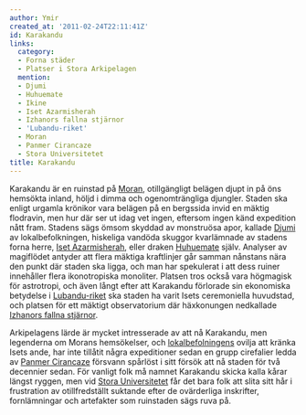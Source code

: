 ```yaml
---
author: Ymir
created_at: '2011-02-24T22:11:41Z'
id: Karakandu
links:
  category:
  - Forna städer
  - Platser i Stora Arkipelagen
  mention:
  - Djumi
  - Huhuemate
  - Ikine
  - Iset Azarmisherah
  - Izhanors fallna stjärnor
  - 'Lubandu-riket'
  - Moran
  - Panmer Cirancaze
  - Stora Universitetet
title: Karakandu
---
```


Karakandu är en ruinstad på [Moran], otillgängligt belägen djupt in på öns hemsökta inland, höljd i
dimma och ogenomträngliga djungler. Staden ska enligt urgamla krönikor vara belägen på en bergssida
invid en mäktig flodravin, men hur där ser ut idag vet ingen, eftersom ingen känd expedition nått
fram. Stadens sägs ömsom skyddad av monstruösa apor, kallade [Djumi] av lokalbefolkningen, hiskeliga
vandöda skuggor kvarlämnade av stadens forna herre, [Iset Azarmisherah], eller draken [Huhuemate]
själv. Analyser av magiflödet antyder att flera mäktiga kraftlinjer går samman nånstans nära den
punkt där staden ska ligga, och man har spekulerat i att dess ruiner innehåller flera ikonotropiska
monoliter. Platsen tros också vara högmagisk för astrotropi, och även långt efter att Karakandu
förlorade sin ekonomiska betydelse i [Lubandu-riket] ska staden ha varit Isets ceremoniella
huvudstad, och platsen för ett mäktigt observatorium där häxkonungen nedkallade [Izhanors fallna
stjärnor].

Arkipelagens lärde är mycket intresserade av att nå Karakandu, men legenderna om Morans hemsökelser,
och [lokalbefolningens] ovilja att kränka Isets ande, har inte tillåtit några expeditioner sedan en
grupp cirefalier ledda av [Panmer Cirancaze] försvann spårlöst i sitt försök att nå staden för två
decennier sedan. För vanligt folk må namnet Karakandu skicka kalla kårar längst ryggen, men vid
[Stora Universitetet] får det bara folk att slita sitt hår i frustration av otillfredställt suktande
efter de ovärderliga inskrifter, fornlämningar och artefakter som ruinstaden sägs ruva på.

  [Moran]: Moran
  [Djumi]: Djumi
  [Iset Azarmisherah]: Iset_Azarmisherah
  [Huhuemate]: Huhuemate
  [Lubandu-riket]: Lubandu-riket
  [Izhanors fallna stjärnor]: Izhanors_fallna_stjärnor
  [lokalbefolningens]: Ikine
  [Panmer Cirancaze]: Panmer_Cirancaze
  [Stora Universitetet]: Stora_Universitetet